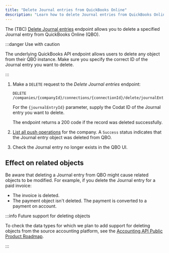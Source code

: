 ```yaml
---
title: "Delete Journal entries from QuickBooks Online"
description: "Learn how to delete Journal entries from QuickBooks Online using the deletion endpoint"
---
```


The (TBC) [Delete Journal entries](/accounting-api#/) endpoint allows you to delete a specified Journal entry from QuickBooks Online (QBO).

:::danger Use with caution

The underlying QuickBooks API endpoint allows users to delete any object from their QBO instance. Make sure you specify the correct ID of the Journal entry you want to delete. 

:::

1. Make a `DELETE` request to the _Delete Journal entries_ endpoint:

   ```http title="Delete a Journal entry"
   DELETE /companies/{companyId}/connections/{connectionId}/delete/journalEntries/{journalEntryId}
   ```

   For the `{journalEntryId}` parameter, supply the Codat ID of the Journal entry you want to delete.

   The endpoint returns a 200 code if the record was deleted successfully.

2. [List all push operations](/codat-api#/operations/get-company-push-history) for the company. A `Success` status indicates that the Journal entry object was deleted from QBO.

3. Check the Journal entry no longer exists in the QBO UI.

## Effect on related objects

Be aware that deleting a Journal entry from QBO might cause related objects to be modified. For example, if you delete the Journal entry for a paid invoice: 

- The invoice is deleted.
- The payment object isn't deleted. The payment is converted to a payment on account. 

:::info Future support for deleting objects

To check the data types for which we plan to add support for deleting objects from the source accounting platform, see the [Accounting API Public Product Roadmap](https://portal.productboard.com/codat/7-public-product-roadmap/tabs/46-accounting-api).

:::
